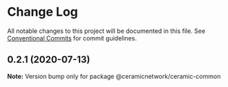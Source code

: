 # Change Log

All notable changes to this project will be documented in this file.
See [Conventional Commits](https://conventionalcommits.org) for commit guidelines.

## 0.2.1 (2020-07-13)

**Note:** Version bump only for package @ceramicnetwork/ceramic-common

